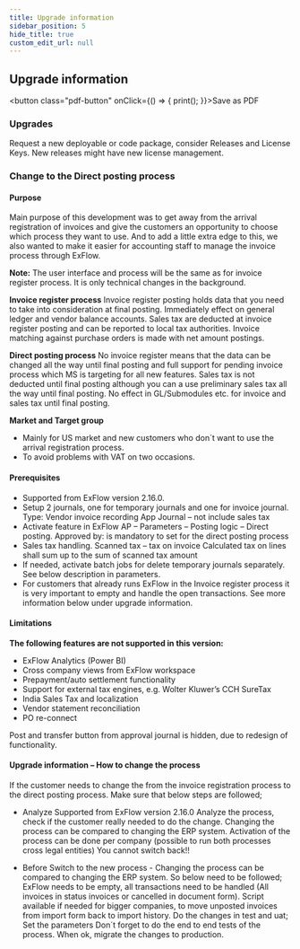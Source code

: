 ```yaml
---
title: Upgrade information
sidebar_position: 5
hide_title: true
custom_edit_url: null
---
```

## Upgrade information 
<button class="pdf-button" onClick={() => { print(); }}>Save as PDF</button>

### Upgrades
Request a new deployable or code package, consider Releases and License Keys. New releases might have new license management.


### Change to the Direct posting process

#### Purpose
Main purpose of this development was to get away from the arrival registration of invoices and give the customers an opportunity to choose which process they want to use. And to add a little extra edge to this, we also wanted to make it easier for accounting staff to manage the invoice process through ExFlow.

**Note:** The user interface and process will be the same as for invoice register process. It is only technical changes in the background.

**Invoice register process**
Invoice register posting holds data that you need to take into consideration at final posting. 
Immediately effect on general ledger and vendor balance accounts.
Sales tax are deducted at invoice register posting and can be reported to local tax authorities.
Invoice matching against purchase orders is made with net amount postings.

**Direct posting process**
No invoice register means that the data can be changed all the way until final posting and full support for pending invoice process which MS is targeting for all new features. 
Sales tax is not deducted until final posting although you can a use preliminary sales tax all the way until final posting. No effect in GL/Submodules etc. for invoice and sales tax until final posting.

**Market and Target group**
- Mainly for US market and new customers who don´t want to use the arrival registration process.
- To avoid problems with VAT on two occasions.

#### Prerequisites 
-	Supported from ExFlow version 2.16.0.
-	Setup 2 journals, one for temporary journals and one for invoice journal.	
        Type: Vendor invoice recording
        App Journal – not include sales tax
-	Activate feature in ExFlow AP – Parameters – Posting logic – Direct posting. 
        Approved by: is mandatory to set for the direct posting process
-	Sales tax handling.
        Scanned tax – tax on invoice
        Calculated tax on lines shall sum up to the sum of scanned tax amount
-	If needed, activate batch jobs for delete temporary journals separately. See below description in parameters.
-	For customers that already runs ExFlow in the Invoice register process it is very important to empty and handle the open transactions. See more information below under upgrade information.

#### Limitations
**The following features are not supported in this version:**
- ExFlow Analytics (Power BI)
- Cross company views from ExFlow workspace
- Prepayment/auto settlement functionality
- Support for external tax engines, e.g. Wolter Kluwer’s CCH SureTax
- India Sales Tax and localization
- Vendor statement reconciliation
- PO re-connect

Post and transfer button from approval journal is hidden, due to redesign of functionality.

#### Upgrade information – How to change the process
If the customer needs to change the from the invoice registration process to the direct posting process.  Make sure that below steps are followed;
-	Analyze
        Supported from ExFlow version 2.16.0
        Analyze the process, check if the customer really needed to do the change.
        Changing the process can be compared to changing the ERP system.
        Activation of the process can be done per company (possible to run both processes cross legal entities)
        You cannot switch back!!

-	Before Switch to the new process - Changing the process can be compared to changing the ERP system. So below need to be followed;
        ExFlow needs to be empty, all transactions need to be handled (All invoices in status invoices or cancelled in document form).
        Script available if needed for bigger companies, to move unposted invoices from import form back to import history.
        Do the changes in test and uat;
        Set the parameters
        Don´t forget to do the end to end tests of the process.
        When ok, migrate the changes to production.

